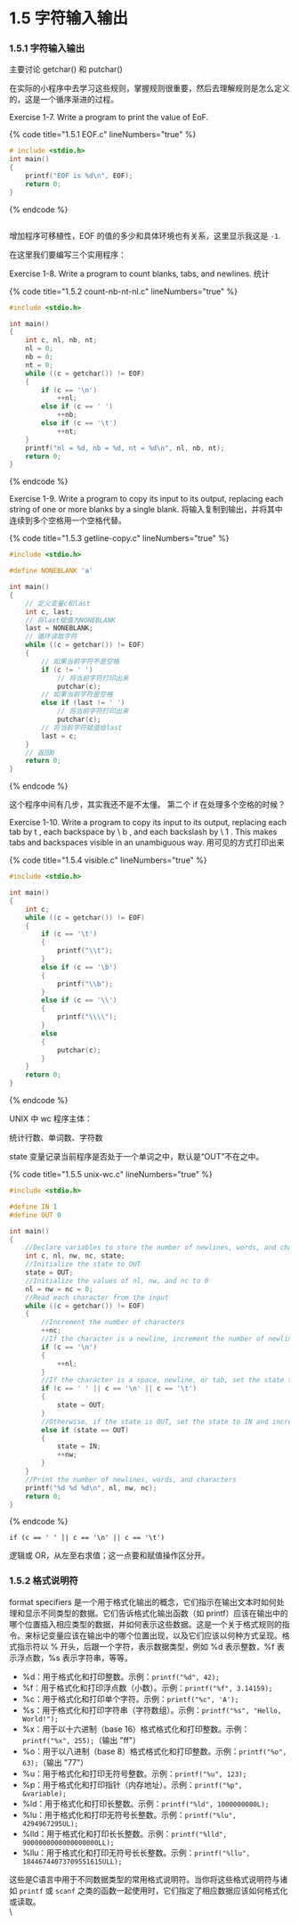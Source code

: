 # 1.5 字符输入输出

### 1.5.1 字符输入输出 <a href="#j7scy" id="j7scy"></a>

主要讨论 getchar() 和 putchar()

在实际的小程序中去学习这些规则，掌握规则很重要，然后去理解规则是怎么定义的，这是一个循序渐进的过程。

Exercise 1-7. Write a program to print the value of EoF.

{% code title="1.5.1 EOF.c" lineNumbers="true" %}
```c
# include <stdio.h>
int main()
{
    printf("EOF is %d\n", EOF);
    return 0;
}
```
{% endcode %}

<figure><img src="https://labspc.com/wp-content/uploads/2024/01/1705654589-word-image-260-1.png" alt=""><figcaption></figcaption></figure>

增加程序可移植性，EOF 的值的多少和具体环境也有关系，这里显示我这是 `-1`.

在这里我们要编写三个实用程序：

Exercise 1-8. Write a program to count blanks, tabs, and newlines. 统计

{% code title="1.5.2 count-nb-nt-nl.c" lineNumbers="true" %}
```c
#include <stdio.h>

int main()
{
    int c, nl, nb, nt;
    nl = 0;
    nb = 0;
    nt = 0;
    while ((c = getchar()) != EOF)
    {
        if (c == '\n')
            ++nl;
        else if (c == ' ')
            ++nb;
        else if (c == '\t')
            ++nt;
    }
    printf("nl = %d, nb = %d, nt = %d\n", nl, nb, nt);
    return 0;
}
```
{% endcode %}

Exercise 1-9. Write a program to copy its input to its output, replacing each string of one or more blanks by a single blank. 将输入复制到输出，并将其中连续到多个空格用一个空格代替。

{% code title="1.5.3 getline-copy.c" lineNumbers="true" %}
```c
#include <stdio.h>

#define NONEBLANK 'a'

int main() 
{
    // 定义变量c和last
    int c, last;
    // 将last赋值为NONEBLANK
    last = NONEBLANK;
    // 循环读取字符
    while ((c = getchar()) != EOF)
    {
        // 如果当前字符不是空格
        if (c != ' ')
            // 将当前字符打印出来
            putchar(c);
        // 如果当前字符是空格
        else if (last != ' ')
            // 将当前字符打印出来
            putchar(c);
        // 将当前字符赋值给last
        last = c;
    }
    // 返回0
    return 0;
}
```
{% endcode %}

这个程序中间有几步，其实我还不是不太懂。 第二个 if 在处理多个空格的时候？

Exercise 1-10. Write a program to copy its input to its output, replacing each tab by t , each backspace by \ b , and each backslash by \ 1 . This makes tabs and backspaces visible in an unambiguous way. 用可见的方式打印出来

{% code title="1.5.4 visible.c" lineNumbers="true" %}
```c
#include <stdio.h>

int main()
{
    int c;
    while ((c = getchar()) != EOF)
    {
        if (c == '\t')
        {
            printf("\\t");
        }
        else if (c == '\b')
        {
            printf("\\b");
        }
        else if (c == '\\')
        {
            printf("\\\\");
        }
        else
        {
            putchar(c);
        }
    }
    return 0;
}
```
{% endcode %}

UNIX 中 wc 程序主体：

统计行数、单词数、字符数

state 变量记录当前程序是否处于一个单词之中，默认是“OUT”不在之中。

{% code title="1.5.5 unix-wc.c" lineNumbers="true" %}
```c
#include <stdio.h>

#define IN 1
#define OUT 0

int main() 
{
    //Declare variables to store the number of newlines, words, and characters
    int c, nl, nw, nc, state;
    //Initialize the state to OUT
    state = OUT;
    //Initialize the values of nl, nw, and nc to 0
    nl = nw = nc = 0;
    //Read each character from the input
    while ((c = getchar()) != EOF) 
    {
        //Increment the number of characters
        ++nc;
        //If the character is a newline, increment the number of newlines
        if (c == '\n') 
        {
            ++nl;
        }
        //If the character is a space, newline, or tab, set the state to OUT
        if (c == ' ' || c == '\n' || c == '\t') 
        {
            state = OUT;
        }
        //Otherwise, if the state is OUT, set the state to IN and increment the number of words
        else if (state == OUT) 
        {
            state = IN;
            ++nw;
        }
    }
    //Print the number of newlines, words, and characters
    printf("%d %d %d\n", nl, nw, nc);
    return 0;
}
```
{% endcode %}

```
if (c == ' ' || c == '\n' || c == '\t') 
```

逻辑或 OR，从左至右求值；这一点要和赋值操作区分开。

### 1.5.2 格式说明符 <a href="#pwfpu" id="pwfpu"></a>

format specifiers 是一个用于格式化输出的概念，它们指示在输出文本时如何处理和显示不同类型的数据。它们告诉格式化输出函数（如 printf）应该在输出中的哪个位置插入相应类型的数据，并如何表示这些数据。这是一个关于格式规则的指令。来标记变量应该在输出中的哪个位置出现，以及它们应该以何种方式呈现。格式指示符以 % 开头，后跟一个字符，表示数据类型，例如 %d 表示整数，%f 表示浮点数，%s 表示字符串，等等。

* %d：用于格式化和打印整数。示例：`printf("%d", 42);`
* %f：用于格式化和打印浮点数（小数）。示例：`printf("%f", 3.14159);`
* %c：用于格式化和打印单个字符。示例：`printf("%c", 'A');`
* %s：用于格式化和打印字符串（字符数组）。示例：`printf("%s", "Hello, World!");`
* %x：用于以十六进制（base 16）格式格式化和打印整数。示例：`printf("%x", 255);`（输出 "ff"）
* %o：用于以八进制（base 8）格式格式化和打印整数。示例：`printf("%o", 63);`（输出 "77"）
* %u：用于格式化和打印无符号整数。示例：`printf("%u", 123);`
* %p：用于格式化和打印指针（内存地址）。示例：`printf("%p", &variable);`
* %ld：用于格式化和打印长整数。示例：`printf("%ld", 1000000000L);`
* %lu：用于格式化和打印无符号长整数。示例：`printf("%lu", 4294967295UL);`
* %lld：用于格式化和打印长长整数。示例：`printf("%lld", 9000000000000000000LL);`
* %llu：用于格式化和打印无符号长长整数。示例：`printf("%llu", 18446744073709551615ULL);`

这些是C语言中用于不同数据类型的常用格式说明符。当你将这些格式说明符与诸如 `printf` 或 `scanf` 之类的函数一起使用时，它们指定了相应数据应该如何格式化或读取。\
\
